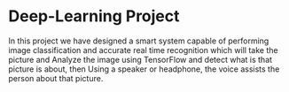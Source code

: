 # Deep-Learning Project
In this project we have designed a smart system capable of performing image classification and accurate real time recognition which will take the picture and Analyze the image using TensorFlow and detect what is that picture is about, then Using a speaker or headphone, the voice assists the person about that picture.
